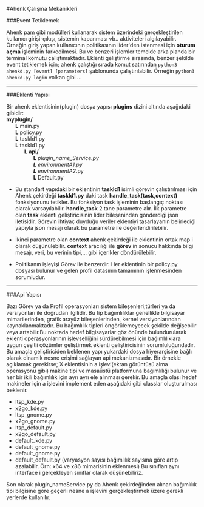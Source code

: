 #Ahenk Çalışma Mekanikleri

###Event Tetiklemek 

Ahenk [pam](http://tldp.org/HOWTO/User-Authentication-HOWTO/x115.html) gibi modülleri kullanarak sistem üzerindeki gerçekleştirilen kullanıcı girişi-çıkışı, sistemin kapanması vb.. aktiviteleri algılayabilir. Örneğin giriş yapan kullanıcının politikasının lider'den istenmesi için **oturum açma** işleminin farkedilmesi.  Bu ve benzeri işlemler temelde arka planda bir terminal komutu çalıştımaktadır. Eklenti geliştirme sırasında, benzer şekilde event tetiklemek için; ahenk çalıştığı sırada komut satırından ```python3 ahenkd.py [event] [parameters]``` şablonunda çalıştırılabilir. Örneğin ```python3 ahenkd.py login``` volkan gibi ... 


---



###Eklenti Yapısı

Bir ahenk eklentisinin(plugin) dosya yapısı **plugins** dizini altında aşağıdaki gibidir:
 <br />
**myplugin/** <br />
&nbsp;&nbsp;&nbsp;&nbsp;&nbsp;&nbsp;**L** main.py<br />
&nbsp;&nbsp;&nbsp;&nbsp;&nbsp;&nbsp;**L** policy.py<br />
&nbsp;&nbsp;&nbsp;&nbsp;&nbsp;&nbsp;**L** taskId1.py <br />
&nbsp;&nbsp;&nbsp;&nbsp;&nbsp;&nbsp;**L** taskId1.py <br />
&nbsp;&nbsp;&nbsp;&nbsp;&nbsp;&nbsp;&nbsp;&nbsp;&nbsp;&nbsp;&nbsp;&nbsp;**L** **api/**<br />
&nbsp;&nbsp;&nbsp;&nbsp;&nbsp;&nbsp;&nbsp;&nbsp;&nbsp;&nbsp;&nbsp;&nbsp;&nbsp;&nbsp;&nbsp;&nbsp;&nbsp;&nbsp;**L** _plugin_name_Service.py<br />
&nbsp;&nbsp;&nbsp;&nbsp;&nbsp;&nbsp;&nbsp;&nbsp;&nbsp;&nbsp;&nbsp;&nbsp;&nbsp;&nbsp;&nbsp;&nbsp;&nbsp;&nbsp;**L** environmentA1.py<br />
&nbsp;&nbsp;&nbsp;&nbsp;&nbsp;&nbsp;&nbsp;&nbsp;&nbsp;&nbsp;&nbsp;&nbsp;&nbsp;&nbsp;&nbsp;&nbsp;&nbsp;&nbsp;**L** environmentA2_.py<br />
&nbsp;&nbsp;&nbsp;&nbsp;&nbsp;&nbsp;&nbsp;&nbsp;&nbsp;&nbsp;&nbsp;&nbsp;&nbsp;&nbsp;&nbsp;&nbsp;&nbsp;&nbsp;**L** Default.py<br />
   
* Bu standart yapıdaki bir eklentinin **taskId1** isimli görevin çalıştırılması için Ahenk çekirdeği **taskId1.py** daki task **handle_task(task,context)** fonksiyonunu tetikler. Bu fonksiyon task işleminin başlangıç noktası olarak varsayılabilir. **handle_task** 2 tane parametre alır. İlk parametre olan **task** eklenti geliştiricisinin lider bileşeninden gönderdiği json iletisidir. Görevin ihtiyaç duyduğu veriler eklentiyi tasarlayanın belirlediği yapıyla json mesajı olarak bu parametre ile değerlendirilebilir.

* İkinci parametre olan **context** ahenk çekirdeği ile eklentinin ortak map i olarak düşünülebilir. **context** aracılığı ile **görev** in sonucu hakkında bilgi mesajı, veri, bu verinin tipi,... gibi içerikler döndürülebilir.

* Politikanın işleyişi Görev ile benzerdir. Her eklentinin bir policy.py dosyası bulunur ve gelen profil datasının tamamının işlenmesinden sorumludur.


---

###Api Yapısı

Bazı Görev ya da Profil operasyonları sistem bileşenleri,türleri ya da versiyonları ile doğrudan ilgilidir. Bu tip bağımlılıklar genellikle bilgisayar mimarilerinden, grafik arayüz bileşenlerinden, kernel versiyonlarından kaynaklanmaktadır. Bu bağımlılık tipleri öngörülemeyecek şekilde değişebilir veya artabilir.Bu noktada hedef bilgisayarlar göz önünde bulundurularak eklenti operasyonlarının işlevselliğini sürdürebilmesi için bağımlılıklara uygun çeşitli çözümler geliştirmek eklenti geliştiricisinin sorumluluğundadır. Bu amaçla geliştiriciden beklenen yapı yukardaki dosya hiyerarşisine bağlı olarak dinamik nesne erişimi sağlayan api mekanizmasıdır. Bir örnekle açıklamak gerekirse; X eklentisinin a işlevi(ekran görüntüsü alma operasyonu gibi) makine tipi ve masaüstü platformuna bağımlılığı bulunur ve her bir ikili bağımlılık için ayrı ayrı ele alınması gerekir.
Bu amaçla olası hedef makineler için a işlevini implement eden aşağıdaki gibi classlar oluşturulması beklenir.
* ltsp_kde.py 
* x2go_kde.py 
* ltsp_gnome.py 
* x2go_gnome.py
* ltsp_default.py 
* x2go_default.py 
* default_kde.py 
* default_gnome.py 
* default_gnome.py 
* default_default.py 
(varyasyon sayısı bağımlılık sayısına göre artıp azalabilir. Örn: x64 ve x86 mimarisinin eklenmesi)
Bu sınıfları aynı interface i gerçekleyen sınıflar olarak düşünebiliriz.

Son olarak plugin_nameService.py da Ahenk çekirdeğinden alınan bağımlılık tipi bilgisine göre geçerli nesne a işlevini gerçekleştirmek üzere gerekli yerlerde kullanılır.
